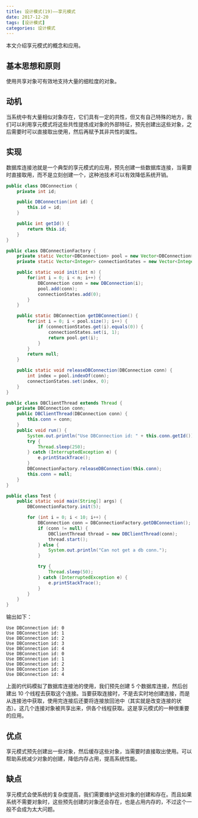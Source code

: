 ```yaml
---
title: 设计模式(19)——享元模式
date: 2017-12-20
tags: [设计模式]
categories: 设计模式
---
```


本文介绍享元模式的概念和应用。

<!--more-->

## 基本思想和原则

使用共享对象可有效地支持大量的细粒度的对象。

## 动机

当系统中有大量相似对象存在，它们具有一定的共性，但又有自己特殊的地方，我们可以利用享元模式将这些共性提炼成对象的外部特征，预先创建出这些对象，之后需要时可以直接取出使用，然后再赋予其非共性的属性。

## 实现

数据库连接池就是一个典型的享元模式的应用，预先创建一些数据库连接，当需要时直接取用，而不是立刻创建一个，这种池技术可以有效降低系统开销。

```Java
public class DBConnection {
    private int id;

    public DBConnection(int id) {
        this.id = id;
    }

    public int getId() {
        return this.id;
    }
}

public class DBConnectionFactory {
    private static Vector<DBConnection> pool = new Vector<DBConnection>();
    private static Vector<Integer> connectionStates = new Vector<Integer>();

    public static void init(int n) {
        for(int i = 0; i < n; i++) {
            DBConnection conn = new DBConnection(i);
            pool.add(conn);
            connectionStates.add(0);
        }
    }

    public static DBConnection getDBConnection() {
        for(int i = 0; i < pool.size(); i++) {
            if (connectionStates.get(i).equals(0)) {
                connectionStates.set(i, 1);
                return pool.get(i);
            }
        }
        return null;
    }

    public static void releaseDBConnection(DBConnection conn) {
        int index = pool.indexOf(conn);
        connectionStates.set(index, 0);
    }
}

public class DBClientThread extends Thread {
    private DBConnection conn;
    public DBClientThread(DBConnection conn) {
        this.conn = conn;
    }
    public void run() {
        System.out.println("Use DBConnection id: " + this.conn.getId());
        try {
            Thread.sleep(250);
        } catch (InterruptedException e) {
            e.printStackTrace();
        }
        DBConnectionFactory.releaseDBConnection(this.conn);
        this.conn = null;
    }
}

public class Test {
    public static void main(String[] args) {
        DBConnectionFactory.init(5);

        for (int i = 0; i < 10; i++) {
            DBConnection conn = DBConnectionFactory.getDBConnection();
            if (conn != null) {
                DBClientThread thread = new DBClientThread(conn);
                thread.start();
            } else {
                System.out.println("Can not get a db conn.");
            }

            try {
                Thread.sleep(50);
            } catch (InterruptedException e) {
                e.printStackTrace();
            }
        }
    }
}
```

输出如下：

```plain
Use DBConnection id: 0
Use DBConnection id: 1
Use DBConnection id: 2
Use DBConnection id: 3
Use DBConnection id: 4
Use DBConnection id: 0
Use DBConnection id: 1
Use DBConnection id: 2
Use DBConnection id: 3
Use DBConnection id: 4
```

上面的代码模拟了数据库连接池的使用，我们预先创建 5 个数据库连接，然后创建出 10 个线程去获取这个连接。当要获取连接时，不是去实时地创建连接，而是从连接池中获取，使用完连接后还要将连接放回池中（其实就是改变连接的状态）。这几个连接对象被共享出来，供各个线程获取。这是享元模式的一种很重要的应用。

## 优点

享元模式预先创建出一些对象，然后缓存这些对象，当需要时直接取出使用。可以帮助系统减少对象的创建，降低内存占用，提高系统性能。

## 缺点

享元模式会使系统的复杂度提高，我们需要维护这些对象的创建和存在。而且如果系统不需要对象时，这些预先创建的对象还会存在，也是占用内存的，不过这个一般不会成为太大问题。